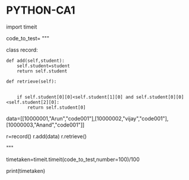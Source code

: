 # PYTHON-CA1
import timeit

code_to_test= """

class record:      
 
 
    def add(self,student):
        self.student=student        
        return self.student
    
    def retrieve(self):
        

        if self.student[0][0]<self.student[1][0] and self.student[0][0]<self.student[2][0]:
            return self.student[0]
        
    
data=[[10000001,"Arun","code001"],[10000002,"vijay","code001"],[10000003,"Anand","code001"]]


r=record()
r.add(data)
r.retrieve()


"""


timetaken=timeit.timeit(code_to_test,number=100)/100

print(timetaken)


